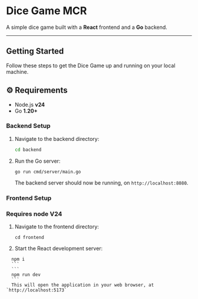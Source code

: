 # Dice Game MCR

A simple dice game built with a **React** frontend and a **Go** backend.

---

## Getting Started

Follow these steps to get the Dice Game up and running on your local machine.

## ⚙️ Requirements

- Node.js **v24**
- Go **1.20+**

### Backend Setup

1.  Navigate to the backend directory:
    ```bash
    cd backend
    ```
2.  Run the Go server:
    ```
    go run cmd/server/main.go
    ```
    The backend server should now be running, on `http://localhost:8080`.

### Frontend Setup

### Requires node V24

1.  Navigate to the frontend directory:
    ```
    cd frontend
    ```
2.  Start the React development server:

````
  npm i
  ```
  ```
  npm run dev
  ```
  This will open the application in your web browser, at `http://localhost:5173`
````
